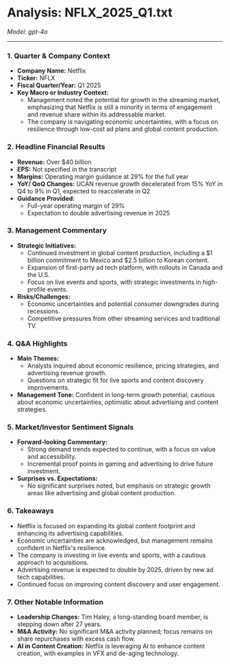 # Analysis: NFLX_2025_Q1.txt

*Model: gpt-4o*

---

### 1. Quarter & Company Context
- **Company Name:** Netflix
- **Ticker:** NFLX
- **Fiscal Quarter/Year:** Q1 2025
- **Key Macro or Industry Context:**
  - Management noted the potential for growth in the streaming market, emphasizing that Netflix is still a minority in terms of engagement and revenue share within its addressable market. 
  - The company is navigating economic uncertainties, with a focus on resilience through low-cost ad plans and global content production.

### 2. Headline Financial Results
- **Revenue:** Over $40 billion
- **EPS:** Not specified in the transcript
- **Margins:** Operating margin guidance at 29% for the full year
- **YoY/ QoQ Changes:** UCAN revenue growth decelerated from 15% YoY in Q4 to 9% in Q1, expected to reaccelerate in Q2
- **Guidance Provided:**
  - Full-year operating margin of 29%
  - Expectation to double advertising revenue in 2025

### 3. Management Commentary
- **Strategic Initiatives:**
  - Continued investment in global content production, including a $1 billion commitment to Mexico and $2.5 billion to Korean content.
  - Expansion of first-party ad tech platform, with rollouts in Canada and the U.S.
  - Focus on live events and sports, with strategic investments in high-profile events.
- **Risks/Challenges:**
  - Economic uncertainties and potential consumer downgrades during recessions.
  - Competitive pressures from other streaming services and traditional TV.

### 4. Q&A Highlights
- **Main Themes:**
  - Analysts inquired about economic resilience, pricing strategies, and advertising revenue growth.
  - Questions on strategic fit for live sports and content discovery improvements.
- **Management Tone:** Confident in long-term growth potential, cautious about economic uncertainties, optimistic about advertising and content strategies.

### 5. Market/Investor Sentiment Signals
- **Forward-looking Commentary:**
  - Strong demand trends expected to continue, with a focus on value and accessibility.
  - Incremental proof points in gaming and advertising to drive future investment.
- **Surprises vs. Expectations:**
  - No significant surprises noted, but emphasis on strategic growth areas like advertising and global content production.

### 6. Takeaways
- Netflix is focused on expanding its global content footprint and enhancing its advertising capabilities.
- Economic uncertainties are acknowledged, but management remains confident in Netflix's resilience.
- The company is investing in live events and sports, with a cautious approach to acquisitions.
- Advertising revenue is expected to double by 2025, driven by new ad tech capabilities.
- Continued focus on improving content discovery and user engagement.

### 7. Other Notable Information
- **Leadership Changes:** Tim Haley, a long-standing board member, is stepping down after 27 years.
- **M&A Activity:** No significant M&A activity planned; focus remains on share repurchases with excess cash flow.
- **AI in Content Creation:** Netflix is leveraging AI to enhance content creation, with examples in VFX and de-aging technology.